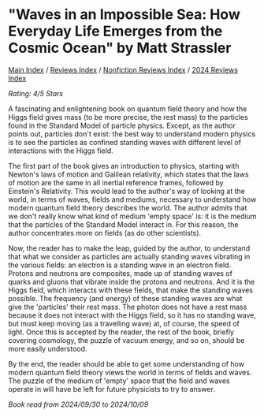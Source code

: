 # "Waves in an Impossible Sea: How Everyday Life Emerges from the Cosmic Ocean" by Matt Strassler

[Main Index](../../../README.md) / [Reviews Index](../../README.md) / [Nonfiction Reviews Index](../README.md) / [2024 Reviews Index](README.md)

*Rating: 4/5 Stars*

A fascinating and enlightening book on quantum field theory and how the Higgs field gives mass (to be more precise, the rest mass) to the particles found in the Standard Model of particle physics. Except, as the author points out, particles don't exist: the best way to understand modern physics is to see the particles as confined standing waves with different level of interactions with the Higgs field.

The first part of the book gives an introduction to physics, starting with Newton's laws of motion and Galilean relativity, which states that the laws of motion are the same in all inertial reference frames, followed by Einstein's Relativity. This would lead to the author's way of looking at the world, in terms of waves, fields and mediums, necessary to understand how modern quantum field theory describes the world. The author admits that we don't really know what kind of medium 'empty space' is: it is the medium that the particles of the Standard Model interact in. For this reason, the author concentrates more on fields (as do other scientists).

Now, the reader has to make the leap, guided by the author, to understand that what we consider as particles are actually standing waves vibrating in the various fields: an electron is a standing wave in an electron field. Protons and neutrons are composites, made up of standing waves of quarks and gluons that vibrate inside the protons and neutrons. And it is the Higgs field, which interacts with these fields, that make the standing waves possible. The frequency (and energy) of these standing waves are what give the 'particles' their rest mass. The photon does not have a rest mass because it does not interact with the Higgs field, so it has no standing wave, but must keep moving (as a travelling wave) at, of course, the speed of light. Once this is accepted by the reader, the rest of the book, briefly covering cosmology, the puzzle of vacuum energy, and so on, should be more easily understood.

By the end, the reader should be able to get some understanding of how modern quantum field theory views the world in terms of fields and waves. The puzzle of the medium of 'empty' space that the field and waves operate in will have be left for future physicists to try to answer.

*Book read from 2024/09/30 to 2024/10/09*
